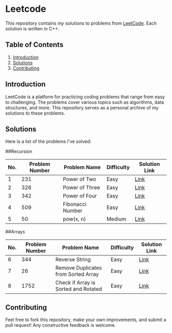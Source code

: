 # Leetcode
This repository contains my solutions to problems from [LeetCode](https://leetcode.com/). Each solution is written in C++.

## Table of Contents

1. [Introduction](#introduction)
2. [Solutions](#solutions)
3. [Contributing](#contributing)

## Introduction

LeetCode is a platform for practicing coding problems that range from easy to challenging. The problems cover various topics such as algorithms, data structures, and more.
This repository serves as a personal archive of my solutions to these problems.

## Solutions

Here is a list of the problems I've solved:

##Recursion

| No.        | Problem Number | Problem Name                                | Difficulty | Solution Link                       |
|------------|----------------|---------------------------------------------|------------|-------------------------------------|
| 1          | 231            | Power of Two                                | Easy       | [Link](https://github.com/Maryam-Amir00/Leetcode/blob/main/Power_of_Two)|
| 2          | 326            | Power of Three                              | Easy       | [Link](https://github.com/Maryam-Amir00/Leetcode/blob/main/Power_of_Three)|
| 3          | 342            | Power of Four                               | Easy       | [Link](https://github.com/Maryam-Amir00/Leetcode/blob/main/Power_of_Four)|
| 4          | 509            | Fibonacci Number                            | Easy       | [Link](https://github.com/Maryam-Amir00/Leetcode/blob/main/Fibonacci_Number)|
| 5          | 50             | pow(x, n)                                   | Medium     | [Link](https://github.com/Maryam-Amir00/Leetcode/blob/main/pow(x%2Cn))|


##Arrays

| No.        | Problem Number | Problem Name                                | Difficulty | Solution Link                       |
|------------|----------------|---------------------------------------------|------------|-------------------------------------|
| 6          | 344            | Reverse String                              | Easy       | [Link](https://github.com/Maryam-Amir00/Leetcode/blob/main/Reverse_String)|
| 7          | 26             | Remove Duplicates from Sorted Array         | Easy       | [Link](https://github.com/Maryam-Amir00/Leetcode/blob/main/Remove-duplicates-from-sorted-Array)|
| 8          | 1752           | Check if Array is Sorted and Rotated        | Easy       | [Link](https://github.com/Maryam-Amir00/Leetcode/blob/main/Check-if-Array-is-Sorted-and-Rotated)|


## Contributing

Feel free to fork this repository, make your own improvements, and submit a pull request! Any constructive feedback is welcome.

